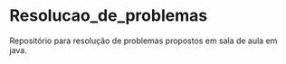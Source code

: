 # Resolucao_de_problemas
Repositório para resolução de problemas propostos em sala de aula em java.
